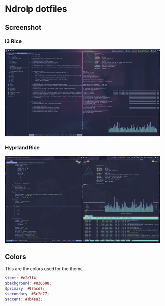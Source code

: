 # Ndrolp dotfiles

## Screenshot

### I3 Rice

![i3 appearence](https://github.com/ndrolp/dotfiles/blob/main/screenshot.jpg?raw=true)

### Hyprland Rice

![Hyprland appearence](https://github.com/ndrolp/dotfiles/blob/main/wayland.png?raw=true)

## Colors

This are the colors used for the theme

```scss
$text: #e2e7f4;
$background: #030508;
$primary: #97acd7;
$secondary: #6c2d77;
$accent: #bb4ea3;
```
